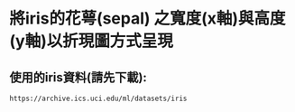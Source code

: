 # 將iris的花萼(sepal) 之寬度(x軸)與高度(y軸)以折現圖方式呈現
## 使用的iris資料(請先下載):
    https://archive.ics.uci.edu/ml/datasets/iris
